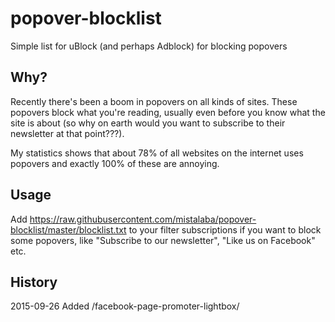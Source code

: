 # popover-blocklist
Simple list for uBlock (and perhaps Adblock) for blocking popovers

Why?
----
Recently there's been a boom in popovers on all kinds of sites. These popovers block what you're reading, usually even before you know what the site is about (so why on earth would you want to subscribe to their newsletter at that point???). 

My statistics shows that about 78% of all websites on the internet uses popovers and exactly 100% of these are annoying.

Usage
-----
Add https://raw.githubusercontent.com/mistalaba/popover-blocklist/master/blocklist.txt to your filter subscriptions if you want to block some popovers, like "Subscribe to our newsletter", "Like us on Facebook" etc. 

History
-------

2015-09-26
Added /facebook-page-promoter-lightbox/
